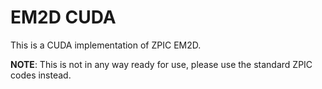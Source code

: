 # EM2D CUDA

This is a CUDA implementation of ZPIC EM2D.

__NOTE__: This is not in any way ready for use, please use the standard ZPIC codes instead.
